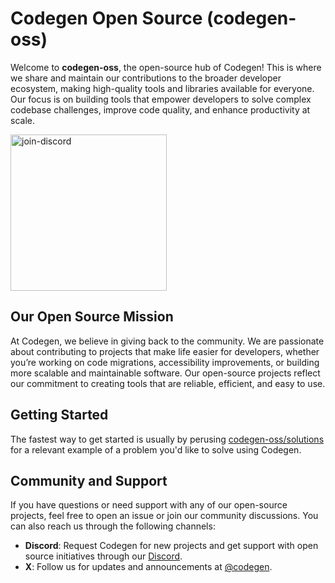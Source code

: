 # Codegen Open Source (codegen-oss)

Welcome to **codegen-oss**, the open-source hub of Codegen! This is where we share and maintain our contributions to the broader developer ecosystem, making high-quality tools and libraries available for everyone. Our focus is on building tools that empower developers to solve complex codebase challenges, improve code quality, and enhance productivity at scale.

<a href="https://discord.gg/codegen">
    <img src="https://github.com/user-attachments/assets/b45f748d-a0ea-4028-8e65-df68e787c95a" alt="join-discord" style="width:250px;"/>
</a>

## Our Open Source Mission

At Codegen, we believe in giving back to the community. We are passionate about contributing to projects that make life easier for developers, whether you’re working on code migrations, accessibility improvements, or building more scalable and maintainable software. Our open-source projects reflect our commitment to creating tools that are reliable, efficient, and easy to use.

## Getting Started

The fastest way to get started is usually by perusing [codegen-oss/solutions](https://github.com/codegen-oss/solutions/) for a relevant example of a problem you'd like to solve using Codegen.

## Community and Support

If you have questions or need support with any of our open-source projects, feel free to open an issue or join our community discussions. You can also reach us through the following channels:

- **Discord**: Request Codegen for new projects and get support with open source initiatives through our [Discord](https://discord.gg/codegen).
- **X**: Follow us for updates and announcements at [@codegen](https://x.com/codegen).

